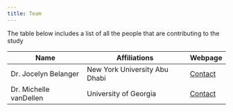 ```yaml
---
title: Team
---
```


The table below includes a list of all the people that are contributing to the study

| Name      | Affiliations| Webpage       |
| --------- | ----------- | ------------- |
| Dr. Jocelyn Belanger| New York University Abu Dhabi| [Contact](https://nyuad.nyu.edu/en/academics/divisions/science/faculty/jocelyn-belanger.html)|
| Dr. Michelle vanDellen | University of Georgia| [Contact](https://psychology.uga.edu/directory/people/michelle-vandellen)|